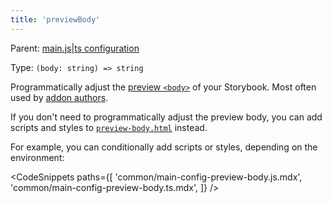 ```yaml
---
title: 'previewBody'
---
```


Parent: [main.js|ts configuration](./main-config.md)

Type: `(body: string) => string`

Programmatically adjust the [preview `<body>`](../configure/story-rendering.md#adding-to-body) of your Storybook. Most often used by [addon authors](../addons/writing-presets.md#ui-configuration).

<Callout variant="info" icon="💡">

If you don't need to programmatically adjust the preview body, you can add scripts and styles to [`preview-body.html`](../configure/story-rendering.md#adding-to-body) instead.

</Callout>

For example, you can conditionally add scripts or styles, depending on the environment:

<CodeSnippets
paths={[
'common/main-config-preview-body.js.mdx',
'common/main-config-preview-body.ts.mdx',
]}
/>

